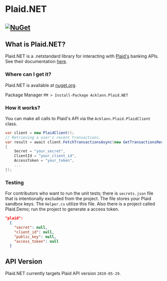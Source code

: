 # Plaid.NET
[![NuGet](https://img.shields.io/nuget/v/Acklann.Plaid.svg?style=plastic)](https://www.nuget.org/packages/Acklann.Plaid/)
---

## What is Plaid.NET?
Plaid.NET is a .netstandard library for interacting with [Plaid's](https://plaid.com/) banking APIs. See their documentation [here](https://plaid.com/docs/api/).

### Where can I get it?
Plaid.NET is available at [nuget.org](https://www.nuget.org/packages/Acklann.Plaid).

Package Manager `PM > Install-Package Acklann.Plaid.NET`

### How it works?
You can make all calls to Plaid's API via the `Acklann.Plaid.PlaidClient` class.

```c#
var client = new PlaidClient();
// Retrieving a user's recent transactions.
var result = await client.FetchTransactionsAsync(new GetTransactionsRequest()
{
    Secret = "your_secret",
    ClientId = "your_client_id",
    AccessToken = "your_token",
    ...
});
```

### Testing

For contributors who want to run the unit tests; there is `secrets.json` file that is intentionally excluded from the project. The file stores your Plaid sandbox keys. The `Helper.cs` utilize this file. Also there is a project called Plaid.Demo; run the project to generate a access token.

```json
"plaid":
  {
    "secret": null,
    "client_id": null,
    "public_key": null,
    "access_token": null
  }
```

## API Version
Plaid.NET currently targets Plaid API version `2019-05-29`.
